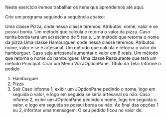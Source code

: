 Neste exercício iremos trabalhar os itens que aprendemos até aqui.

Crie um programa seguindo a sequência abaixo:

Uma classe Pizza, onde nessa classe teremos:
Atributos: nome, valor e se possui borda.
Um método que calcula e retorna o valor da pizza.
Caso tenha borda terá um acréscimo de 5 reais.
Um método que retorna o nome da pizza
Uma classe Hamburguer, onde nessa classe teremos:
Atributos: nome, valor e se é artesanal.
Um método que calcula e retorna o valor do hamburguer.
Caso seja artesanal aumentar o valor em 8 reais.
Um método que retorna o nome do hamburguer.
Uma classe Restaurante que terá um método Principal.
Criar um Menu Via JOptionPane.
Título da Tela: Informe o pedido.
1. Hamburguer
2. Pizza
3. Sair
Caso informe 1, exibir um JOptionPane pedindo o nome, logo em seguida o valor, e logo em seguida se seria artesanal ou não.
Caso informe 2, exibir um JOptionPane pedindo o nome, logo em seguida o valor, e logo em seguida se possui borda ou não.
Ao final das opções 1 ou 2, informar uma mensagem: O seu pedido ficou no valor de: <Colocar o valor do pedido>
